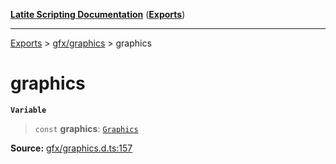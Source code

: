 [**Latite Scripting Documentation**](../../README.md) ([**Exports**](../../exports.md))

---

[Exports](../../exports.md) > [gfx/graphics](../index.md) > graphics

# graphics

**`Variable`**

> `const` **graphics**: [`Graphics`](../interfaces/interface.Graphics.md)

**Source:** [gfx/graphics.d.ts:157](https://github.com/LatiteScripting/latitescripting.github.io/blob/1720dc7/definitions/gfx/graphics.d.ts#L157)
